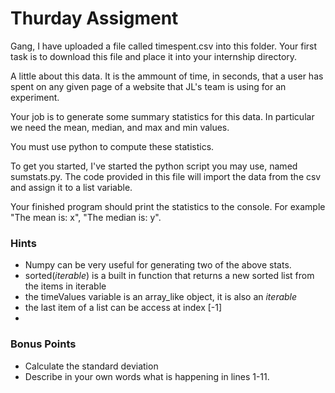 # Thurday Assigment
Gang, I have uploaded a file called timespent.csv into this folder.  Your first task is to download this file and place it into your internship directory.

A little about this data.  It is the ammount of time, in seconds, that a user has spent on any given page of a website that JL's team is using for an experiment.

Your job is to generate some summary statistics for this data.  In particular we need the mean, median, and max and min values.

You must use python to compute these statistics. 

To get you started, I've started the python script you may use, named sumstats.py.  The code provided in this file will import the data from the csv and assign it to a list variable.

Your finished program should print the statistics to the console.  For example "The mean is: x", "The median is: y".

### Hints
* Numpy can be very useful for generating two of the above stats.
* sorted(*iterable*) is a built in function that returns a new sorted list from the items in iterable
* the timeValues variable is an array_like object, it is also an *iterable*
* the last item of a list can be access at index [-1]
* 
### Bonus Points
* Calculate the standard deviation
* Describe in your own words what is happening in lines 1-11.
